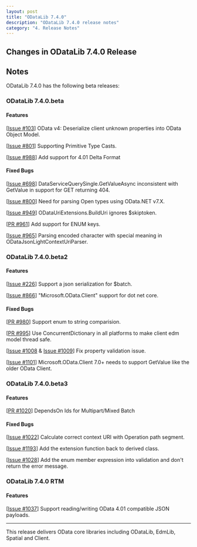 ```yaml
---
layout: post
title: "ODataLib 7.4.0"
description: "ODataLib 7.4.0 release notes"
category: "4. Release Notes"
---
```


## Changes in ODataLib 7.4.0 Release ##

## Notes ##

ODataLib 7.4.0 has the following beta releases:

### ODataLib 7.4.0.beta

#### Features ##

[[Issue #103](https://github.com/OData/odata.net/issues/103)] OData v4: Deserialize client unknown properties into OData Object Model.

[[Issue #801](https://github.com/OData/odata.net/issues/801)] Supporting Primitive Type Casts.

[[Issue #988](https://github.com/OData/odata.net/issues/988)] Add support for 4.01 Delta Format

#### Fixed Bugs ##

[[Issue #698](https://github.com/OData/odata.net/issues/698)] DataServiceQuerySingle<T>.GetValueAsync inconsistent with GetValue in support for GET returning 404.

[[Issue #800](https://github.com/OData/odata.net/issues/800)] Need for parsing Open types using OData.NET v7.X.

[[Issue #949](https://github.com/OData/odata.net/issues/949)] ODataUriExtensions.BuildUri ignores $skiptoken.

[[PR #961](https://github.com/OData/odata.net/pull/961)] Add support for ENUM keys.

[[Issue #965](https://github.com/OData/odata.net/issues/965)] Parsing encoded character with special meaning in ODataJsonLightContextUriParser.


### ODataLib 7.4.0.beta2

#### Features ##

[[Issue #226](https://github.com/OData/odata.net/issues/226)] Support a json serialization for $batch.

[[Issue #866](https://github.com/OData/odata.net/issues/866)] "Microsoft.OData.Client" support for dot net core.

#### Fixed Bugs ##

[[PR #980](https://github.com/OData/odata.net/pull/980)] Support enum to string comparision.

[[PR #995](https://github.com/OData/odata.net/pull/995)] Use ConcurrentDictionary in all platforms to make client edm model thread safe.

[[Issue #1008](https://github.com/OData/odata.net/issues/1008) & [Issue #1009](https://github.com/OData/odata.net/issues/1009)] Fix property validation issue.

[[Issue #1101](https://github.com/OData/odata.net/pull/1011)] Microsoft.OData.Client 7.0+ needs to support GetValue like the older OData Client.


### ODataLib 7.4.0.beta3

#### Features ##

[[PR #1020](https://github.com/OData/odata.net/pull/1020)] DependsOn Ids for Multipart/Mixed Batch

#### Fixed Bugs ##

[[Issue #1022](https://github.com/OData/odata.net/issues/1022)] Calculate correct context URI with Operation path segment.

[[Issue #1193](https://github.com/OData/WebApi/issues/1193)] Add the extension function back to derived class.

[[Issue #1028](https://github.com/OData/odata.net/issues/1028)] Add the enum member expression into validation and don't return the error message.


### ODataLib 7.4.0 RTM

#### Features ##

[[Issue #1037](https://github.com/OData/odata.net/issues/1037)] Support reading/writing OData 4.01 compatible JSON payloads.

---

This release delivers OData core libraries including ODataLib, EdmLib, Spatial and Client.
